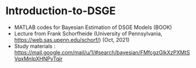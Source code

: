 # Introduction-to-DSGE
- MATLAB codes for Bayesian Estimation of DSGE Models (BOOK)
- Lecture from Frank Schorfheide (University of Pennsylvania, https://web.sas.upenn.edu/schorf/) (Oct, 2021)
- Study materials : https://mail.google.com/mail/u/1/#search/bayesian/FMfcgzGlkXzPXMtSVqxMnlpXHNPvTqjr
